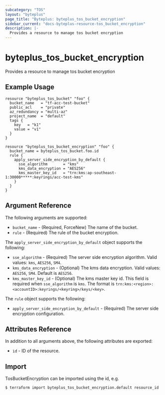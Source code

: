 ```yaml
---
subcategory: "TOS"
layout: "byteplus"
page_title: "Byteplus: byteplus_tos_bucket_encryption"
sidebar_current: "docs-byteplus-resource-tos_bucket_encryption"
description: |-
  Provides a resource to manage tos bucket encryption
---
```

# byteplus_tos_bucket_encryption
Provides a resource to manage tos bucket encryption
## Example Usage
```hcl
resource "byteplus_tos_bucket" "foo" {
  bucket_name   = "tf-acc-test-bucket"
  public_acl    = "private"
  az_redundancy = "multi-az"
  project_name  = "default"
  tags {
    key   = "k1"
    value = "v1"
  }
}

resource "byteplus_tos_bucket_encryption" "foo" {
  bucket_name = byteplus_tos_bucket.foo.id
  rule {
    apply_server_side_encryption_by_default {
      sse_algorithm       = "kms"
      kms_data_encryption = "AES256"
      kms_master_key_id   = "trn:kms:ap-southeast-1:30000*****:keyrings/acc-test-kms"
    }
  }
}
```
## Argument Reference
The following arguments are supported:
* `bucket_name` - (Required, ForceNew) The name of the bucket.
* `rule` - (Required) The rule of the bucket encryption.

The `apply_server_side_encryption_by_default` object supports the following:

* `sse_algorithm` - (Required) The server side encryption algorithm. Valid values: `kms`, `AES256`, `SM4`.
* `kms_data_encryption` - (Optional) The kms data encryption. Valid values: `AES256`, `SM4`. Default is `AES256`.
* `kms_master_key_id` - (Optional) The kms master key id. This field is required when `sse_algorithm` is `kms`. The format is `trn:kms:<region>:<accountID>:keyrings/<keyring>/keys/<key>`.

The `rule` object supports the following:

* `apply_server_side_encryption_by_default` - (Required) The server side encryption configuration.

## Attributes Reference
In addition to all arguments above, the following attributes are exported:
* `id` - ID of the resource.



## Import
TosBucketEncryption can be imported using the id, e.g.
```
$ terraform import byteplus_tos_bucket_encryption.default resource_id
```

